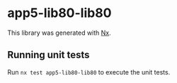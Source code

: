 # app5-lib80-lib80

This library was generated with [Nx](https://nx.dev).

## Running unit tests

Run `nx test app5-lib80-lib80` to execute the unit tests.
